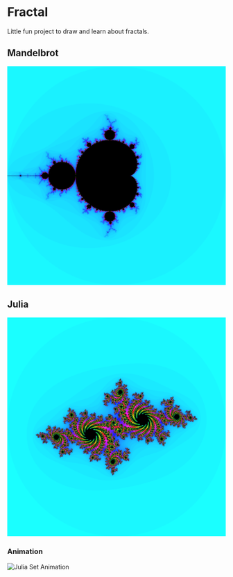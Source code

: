 # Fractal
Little fun project to draw and learn about fractals.

## Mandelbrot
![Mandelbrot Set](examples/Mandelbrot.png)

## Julia
![Julia Set](examples/Julia.png)
### Animation
![Julia Set Animation](examples/julia_animation.gif)
